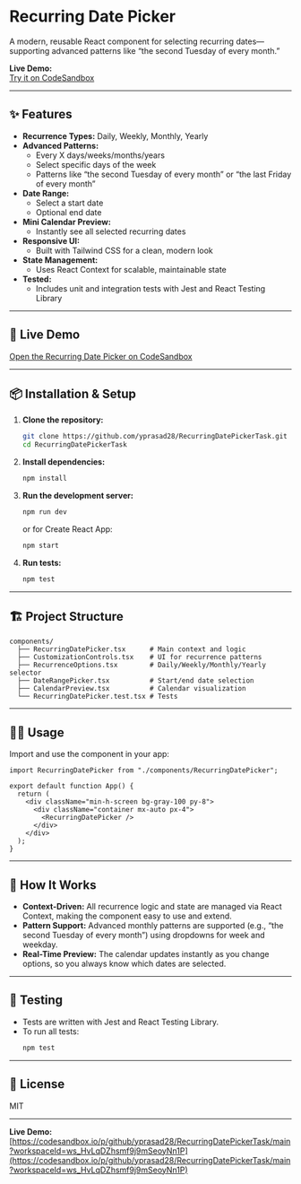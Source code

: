 # Recurring Date Picker

A modern, reusable React component for selecting recurring dates—supporting advanced patterns like “the second Tuesday of every month.”

**Live Demo:**  
[Try it on CodeSandbox](https://codesandbox.io/p/github/yprasad28/RecurringDatePickerTask/main?workspaceId=ws_HvLqDZhsmf9j9mSeoyNn1P)

---

## ✨ Features

- **Recurrence Types:** Daily, Weekly, Monthly, Yearly
- **Advanced Patterns:**  
  - Every X days/weeks/months/years  
  - Select specific days of the week  
  - Patterns like “the second Tuesday of every month” or “the last Friday of every month”
- **Date Range:**  
  - Select a start date  
  - Optional end date
- **Mini Calendar Preview:**  
  - Instantly see all selected recurring dates
- **Responsive UI:**  
  - Built with Tailwind CSS for a clean, modern look
- **State Management:**  
  - Uses React Context for scalable, maintainable state
- **Tested:**  
  - Includes unit and integration tests with Jest and React Testing Library

---

## 🚀 Live Demo

[Open the Recurring Date Picker on CodeSandbox](https://codesandbox.io/p/github/yprasad28/RecurringDatePickerTask/main?workspaceId=ws_HvLqDZhsmf9j9mSeoyNn1P)

---

## 📦 Installation & Setup

1. **Clone the repository:**
   ```bash
   git clone https://github.com/yprasad28/RecurringDatePickerTask.git
   cd RecurringDatePickerTask
   ```

2. **Install dependencies:**
   ```bash
   npm install
   ```

3. **Run the development server:**
   ```bash
   npm run dev
   ```
   or for Create React App:
   ```bash
   npm start
   ```

4. **Run tests:**
   ```bash
   npm test
   ```

---

## 🏗️ Project Structure

```
components/
  ├── RecurringDatePicker.tsx      # Main context and logic
  ├── CustomizationControls.tsx    # UI for recurrence patterns
  ├── RecurrenceOptions.tsx        # Daily/Weekly/Monthly/Yearly selector
  ├── DateRangePicker.tsx          # Start/end date selection
  ├── CalendarPreview.tsx          # Calendar visualization
  └── RecurringDatePicker.test.tsx # Tests
```

---

## 🧑‍💻 Usage

Import and use the component in your app:

```tsx
import RecurringDatePicker from "./components/RecurringDatePicker";

export default function App() {
  return (
    <div className="min-h-screen bg-gray-100 py-8">
      <div className="container mx-auto px-4">
        <RecurringDatePicker />
      </div>
    </div>
  );
}
```

---

## 🧠 How It Works

- **Context-Driven:** All recurrence logic and state are managed via React Context, making the component easy to use and extend.
- **Pattern Support:** Advanced monthly patterns are supported (e.g., “the second Tuesday of every month”) using dropdowns for week and weekday.
- **Real-Time Preview:** The calendar updates instantly as you change options, so you always know which dates are selected.

---

## 🧪 Testing

- Tests are written with Jest and React Testing Library.
- To run all tests:
  ```bash
  npm test
  ```

---

## 📄 License

MIT

---


**Live Demo:**  
[https://codesandbox.io/p/github/yprasad28/RecurringDatePickerTask/main?workspaceId=ws_HvLqDZhsmf9j9mSeoyNn1P](https://codesandbox.io/p/github/yprasad28/RecurringDatePickerTask/main?workspaceId=ws_HvLqDZhsmf9j9mSeoyNn1P)


